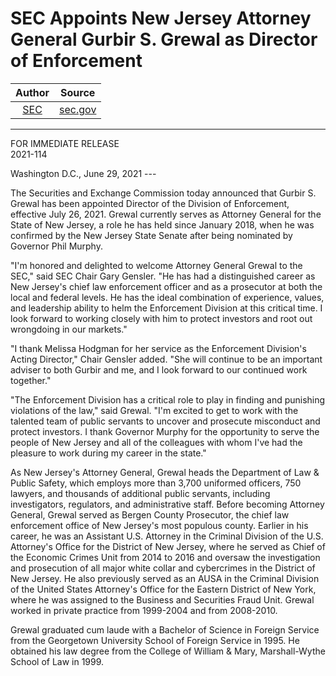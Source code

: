 SEC Appoints New Jersey Attorney General Gurbir S. Grewal as Director of Enforcement
====================================================================================

| Author       | Source       | 
| :-------------: |:-------------:|
|  [SEC](https://www.sec.gov/about.shtml) | [sec.gov](https://www.sec.gov/news/press-release/2021-114) | 

---

FOR IMMEDIATE RELEASE\
2021-114

Washington D.C., June 29, 2021 ---

The Securities and Exchange Commission today announced that Gurbir S. Grewal has been appointed Director of the Division of Enforcement, effective July 26, 2021. Grewal currently serves as Attorney General for the State of New Jersey, a role he has held since January 2018, when he was confirmed by the New Jersey State Senate after being nominated by Governor Phil Murphy.

"I'm honored and delighted to welcome Attorney General Grewal to the SEC," said SEC Chair Gary Gensler. "He has had a distinguished career as New Jersey's chief law enforcement officer and as a prosecutor at both the local and federal levels. He has the ideal combination of experience, values, and leadership ability to helm the Enforcement Division at this critical time. I look forward to working closely with him to protect investors and root out wrongdoing in our markets."

"I thank Melissa Hodgman for her service as the Enforcement Division's Acting Director," Chair Gensler added. "She will continue to be an important adviser to both Gurbir and me, and I look forward to our continued work together."

"The Enforcement Division has a critical role to play in finding and punishing violations of the law," said Grewal. "I'm excited to get to work with the talented team of public servants to uncover and prosecute misconduct and protect investors. I thank Governor Murphy for the opportunity to serve the people of New Jersey and all of the colleagues with whom I've had the pleasure to work during my career in the state."

As New Jersey's Attorney General, Grewal heads the Department of Law & Public Safety, which employs more than 3,700 uniformed officers, 750 lawyers, and thousands of additional public servants, including investigators, regulators, and administrative staff. Before becoming Attorney General, Grewal served as Bergen County Prosecutor, the chief law enforcement office of New Jersey's most populous county. Earlier in his career, he was an Assistant U.S. Attorney in the Criminal Division of the U.S. Attorney's Office for the District of New Jersey, where he served as Chief of the Economic Crimes Unit from 2014 to 2016 and oversaw the investigation and prosecution of all major white collar and cybercrimes in the District of New Jersey. He also previously served as an AUSA in the Criminal Division of the United States Attorney's Office for the Eastern District of New York, where he was assigned to the Business and Securities Fraud Unit. Grewal worked in private practice from 1999-2004 and from 2008-2010.

Grewal graduated cum laude with a Bachelor of Science in Foreign Service from the Georgetown University School of Foreign Service in 1995. He obtained his law degree from the College of William & Mary, Marshall-Wythe School of Law in 1999.

